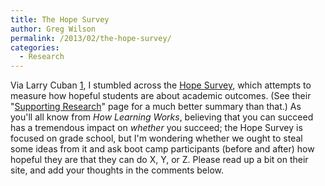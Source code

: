 ```yaml
---
title: The Hope Survey
author: Greg Wilson
permalink: /2013/02/the-hope-survey/
categories:
  - Research
---
```

Via Larry Cuban [1], I stumbled across the [Hope Survey][1], which attempts to measure how hopeful students are about academic outcomes. (See their "[Supporting Research][2]" page for a much better summary than that.) As you'll all know from *How Learning Works*, believing that you can succeed has a tremendous impact on *whether* you succeed; the Hope Survey is focused on grade school, but I'm wondering whether we ought to steal some ideas from it and ask boot camp participants (before and after) how hopeful they are that they can do X, Y, or Z. Please read up a bit on their site, and add your thoughts in the comments below.

 [1]: http://www.hopesurvey.org/
 [2]: http://www.hopesurvey.org/supporting-research
